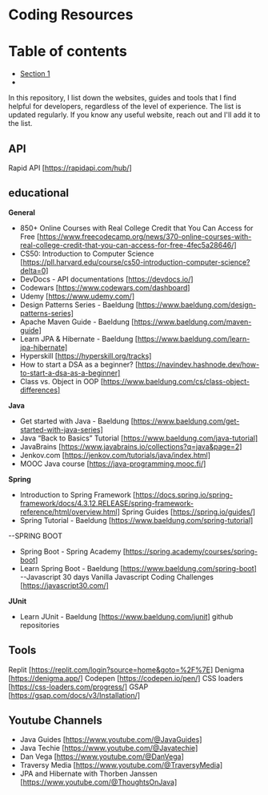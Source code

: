 # Coding Resources

# Table of contents
- [Section 1](#API)
- 
In this repository, I list down the websites, guides and tools that I find helpful for developers, regardless of the level of experience.
The list is updated regularly. If you know any useful website, reach out and I'll add it to the list.

## API
Rapid API [https://rapidapi.com/hub/]


## educational

**General**
- 850+ Online Courses with Real College Credit that You Can Access for Free [https://www.freecodecamp.org/news/370-online-courses-with-real-college-credit-that-you-can-access-for-free-4fec5a28646/]
- CS50: Introduction to Computer Science [https://pll.harvard.edu/course/cs50-introduction-computer-science?delta=0]
- DevDocs - API documentations [https://devdocs.io/]
- Codewars [https://www.codewars.com/dashboard]
- Udemy [https://www.udemy.com/]
- Design Patterns Series - Baeldung [https://www.baeldung.com/design-patterns-series]
- Apache Maven Guide - Baeldung [https://www.baeldung.com/maven-guide]
- Learn JPA & Hibernate - Baeldung [https://www.baeldung.com/learn-jpa-hibernate]
- Hyperskill [https://hyperskill.org/tracks]
- How to start a DSA as a beginner? [https://navindev.hashnode.dev/how-to-start-a-dsa-as-a-beginner]
- Class vs. Object in OOP [https://www.baeldung.com/cs/class-object-differences]


**Java**
- Get started with Java - Baeldung [https://www.baeldung.com/get-started-with-java-series]
- Java “Back to Basics” Tutorial [https://www.baeldung.com/java-tutorial]
- JavaBrains [https://www.javabrains.io/collections?q=java&page=2]
- Jenkov.com [https://jenkov.com/tutorials/java/index.html]
- MOOC Java course [https://java-programming.mooc.fi/]


**Spring**
- Introduction to Spring Framework [https://docs.spring.io/spring-framework/docs/4.3.12.RELEASE/spring-framework-reference/html/overview.html]
Spring Guides [https://spring.io/guides/]
- Spring Tutorial - Baeldung [https://www.baeldung.com/spring-tutorial]

--SPRING BOOT
- Spring Boot - Spring Academy [https://spring.academy/courses/spring-boot]
- Learn Spring Boot - Baeldung [https://www.baeldung.com/spring-boot]
--Javascript
30 days Vanilla Javascript Coding Challenges [https://javascript30.com/]


**JUnit**
- Learn JUnit - Baeldung [https://www.baeldung.com/junit]
github repositories


## Tools
Replit [https://replit.com/login?source=home&goto=%2F%7E]
Denigma [https://denigma.app/]
Codepen [https://codepen.io/pen/]
CSS loaders [https://css-loaders.com/progress/]
GSAP [https://gsap.com/docs/v3/Installation/]


## Youtube Channels
- Java Guides [https://www.youtube.com/@JavaGuides]
- Java Techie [https://www.youtube.com/@Javatechie]
- Dan Vega [https://www.youtube.com/@DanVega]
- Traversy Media [https://www.youtube.com/@TraversyMedia]
- JPA and Hibernate with Thorben Janssen [https://www.youtube.com/@ThoughtsOnJava]
